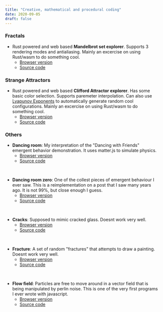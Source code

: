```yaml
---
title: "Creative, mathematical and procedural coding"
date: 2020-09-05
draft: false
---
```


### Fractals

- Rust powered and web based __Mandelbrot set explorer__. Supports 3 rendering
  modes and antialiasing. Mainly an excercise on using Rust/wasm to do
  something cool.
  - [Browser version](/strange-explorer)
  - [Source code](https://github.com/h3nnn4n/Mandelbrot-Explorer)

### Strange Attractors

- Rust powered and web based __Clifford Attractor explorer__. Has some basic
  color selection.  Supports paremeter interpolation. Can also use
  [Lyapunov Exponents](https://en.wikipedia.org/wiki/Lyapunov_exponent) to automatically
  generate random cool configurations.  Mainly an excercise on using Rust/wasm
  to do something cool.
  - [Browser version](/strange-explorer)
  - [Source code](https://github.com/h3nnn4n/Strange-Attractor-Explorer)

### Others

- __Dancing room__: My interpretation of the "Dancing with Friends" emergent
  behavior demonstration. It uses matter.js to simulate physics.
  - [Browser version](/post/dancing-room)
  - [Source code](https://github.com/h3nnn4n/Dancing-Rooms)

<br>

- __Dancing room zero__: One of the collest pieces of emergent behaviour I ever
  saw. This is a reimplementation on a post that I saw many years ago. It is
  not 99%, but close enough I guess.
  - [Browser version](/post/dancing-room-zero)
  - [Source code](https://github.com/h3nnn4n/dancing-friends-zero)

<br>

- __Cracks__: Supposed to mimic cracked glass. Doesnt work very well.
  - [Browser version](/post/cracks)
  - [Source code](https://github.com/h3nnn4n/cracks)

<br>

- __Fracture__: A set of random "fractures" that attempts to draw a painting.
  Doesnt work very well.
  - [Browser version](/post/fracture)
  - [Source code](https://github.com/h3nnn4n/fracture)

<br>

- __Flow field__: Particles are free to move around in a vector field that is being
  manipulated by perlin noise.  This is one of the very first programs I ever
  wrote with javascript.
  - [Browser version](/posts/flow)
  - [Source code](https://github.com/h3nnn4n/flow-net)

